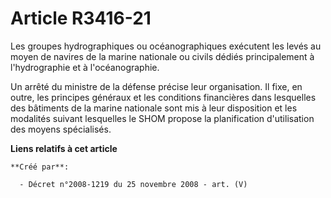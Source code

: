 # Article R3416-21

Les groupes hydrographiques ou océanographiques exécutent les levés au moyen de navires de la marine nationale ou civils
dédiés principalement à l'hydrographie et à l'océanographie.

Un arrêté du ministre de la défense précise leur organisation. Il fixe, en outre, les principes généraux et les conditions
financières dans lesquelles des bâtiments de la marine nationale sont mis à leur disposition et les modalités suivant
lesquelles le SHOM propose la planification d'utilisation des moyens spécialisés.

**Liens relatifs à cet article**

	**Créé par**:

	  - Décret n°2008-1219 du 25 novembre 2008 - art. (V)
